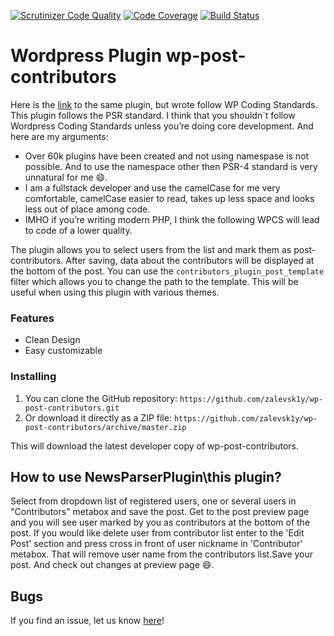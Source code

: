 
[![Scrutinizer Code Quality](https://scrutinizer-ci.com/g/zalevsk1y/wp-post-contributors/badges/quality-score.png?b=master)](https://scrutinizer-ci.com/g/zalevsk1y/wp-post-contributors/?branch=master)  [![Code Coverage](https://scrutinizer-ci.com/g/zalevsk1y/wp-post-contributors/badges/coverage.png?b=master)](https://scrutinizer-ci.com/g/zalevsk1y/wp-post-contributors/?branch=master)  [![Build Status](https://scrutinizer-ci.com/g/zalevsk1y/wp-post-contributors/badges/build.png?b=master)](https://scrutinizer-ci.com/g/zalevsk1y/wp-post-contributors/build-status/master)

# Wordpress Plugin wp-post-contributors 
Here is the [link](https://github.com/zalevsk1y/wp-post-contributors-wpcs) to the same plugin, but wrote follow WP Coding Standards.
This plugin follows the PSR standard. I think that you shouldn`t follow Wordpress Coding Standards unless you’re doing core development. And here are my arguments:
*   Over 60k plugins have been created and not using namespase is not possible. And to use the namespace other then PSR-4 standard is very unnatural for me :smile:.
*   I am a fullstack developer and use the camelCase  for me very comfortable, camelCase easier to read, takes up less space and looks less out of place among code.
*   IMHO if you’re writing modern PHP, I think the following WPCS will lead to code of a lower quality.

The plugin allows you to select users from the list and mark them as post-contributors. After saving, data about the contributors will be displayed at the bottom of the post. You can use the `contributors_plugin_post_template` filter
which allows you to change the path to the template. This will be useful when using this plugin with various themes.

### Features

*   Clean Design
*   Easy customizable

### Installing

1. You can clone the GitHub repository: `https://github.com/zalevsk1y/wp-post-contributors.git`
2. Or download it directly as a ZIP file: `https://github.com/zalevsk1y/wp-post-contributors/archive/master.zip`

This will download the latest developer copy of wp-post-contributors.

## How to use NewsParserPlugin\this plugin?

Select from dropdown list of registered users, one or several users in "Contributors" metabox and save the post. Get to the post preview page and you will see user marked by you as contributors at the bottom of the post.
If you would like delete user from contributor list enter to the 'Edit Post' section and press cross in front of user nickname in 'Contributor' metabox. That will remove user name from the contributors list.Save your post. And check out changes at preview page :smile:. 


## Bugs ##

If you find an issue, let us know [here](https://github.com/zalevsk1y/wp-post-contributors/issues?state=open)!